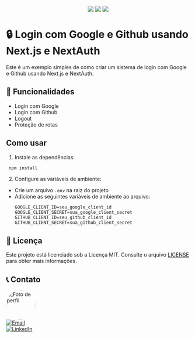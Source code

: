 <p align="center">
<p align="center">
  <a href="https://nextjs.org/"><img src="https://img.shields.io/badge/-Next.js-000000?style=flat-square&logo=next.js&logoColor=white"></a>
  <a href="https://next-auth.js.org/"><img src="https://img.shields.io/badge/-NextAuth-000000?style=flat-square&logo=next.js&logoColor=white"></a>
  <a href="https://tailwindcss.com/"><img src="https://img.shields.io/badge/-Tailwind%20CSS-38B2AC?style=flat-square&logo=tailwind-css&logoColor=white"></a>
</p>

# 🔒 Login com Google e Github usando Next.js e NextAuth

Este é um exemplo simples de como criar um sistema de login com Google e Github usando Next.js e NextAuth.

## 📙 Funcionalidades

- Login com Google
- Login com Github
- Logout
- Proteção de rotas

## Como usar

1. Instale as dependências:

```bash
 npm install
```

2. Configure as variáveis de ambiente:

- Crie um arquivo `.env` na raiz do projeto
- Adicione as seguintes variáveis de ambiente ao arquivo:
  ```
  GOOGLE_CLIENT_ID=seu_google_client_id
  GOOGLE_CLIENT_SECRET=sua_google_client_secret
  GITHUB_CLIENT_ID=seu_github_client_id
  GITHUB_CLIENT_SECRET=sua_github_client_secret
  ```

## 📝 Licença

Este projeto está licenciado sob a Licença MIT. Consulte o arquivo [LICENSE](./LICENSE) para obter mais informações.

## 📞 Contato

<a href="https://github.com/tpaphysics">
  <img src="https://avatars.githubusercontent.com/u/46402647?s=400&u=5b00ec492908116235f3d0c6eee80b94840b2339&v=4" alt="Foto de perfil" width="80" style="border-radius:50%">
</a>
<br>
<a href="mailto:physics.posgrad@gmail.com">
  <img src="https://img.shields.io/badge/Email-Gmail-D14836?style=flat&logo=gmail&logoColor=white" alt="Email">
</a>
<br>

<a href="seulinkedin.com">
  <img src="https://img.shields.io/badge/LinkedIn-Profile-0077B5?style=flat&logo=linkedin&logoColor=white" alt="LinkedIn">
</a>
